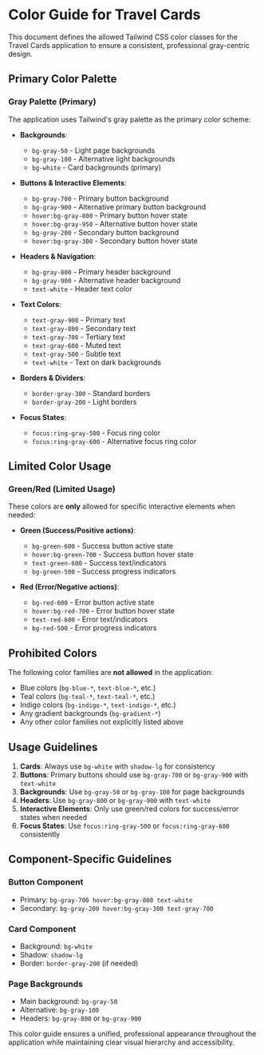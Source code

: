 # Color Guide for Travel Cards

This document defines the allowed Tailwind CSS color classes for the Travel Cards application to ensure a consistent, professional gray-centric design.

## Primary Color Palette

### Gray Palette (Primary)
The application uses Tailwind's gray palette as the primary color scheme:

- **Backgrounds**:
  - `bg-gray-50` - Light page backgrounds
  - `bg-gray-100` - Alternative light backgrounds
  - `bg-white` - Card backgrounds (primary)

- **Buttons & Interactive Elements**:
  - `bg-gray-700` - Primary button background
  - `bg-gray-900` - Alternative primary button background
  - `hover:bg-gray-800` - Primary button hover state
  - `hover:bg-gray-950` - Alternative button hover state
  - `bg-gray-200` - Secondary button background
  - `hover:bg-gray-300` - Secondary button hover state

- **Headers & Navigation**:
  - `bg-gray-800` - Primary header background
  - `bg-gray-900` - Alternative header background
  - `text-white` - Header text color

- **Text Colors**:
  - `text-gray-900` - Primary text
  - `text-gray-800` - Secondary text
  - `text-gray-700` - Tertiary text
  - `text-gray-600` - Muted text
  - `text-gray-500` - Subtle text
  - `text-white` - Text on dark backgrounds

- **Borders & Dividers**:
  - `border-gray-300` - Standard borders
  - `border-gray-200` - Light borders

- **Focus States**:
  - `focus:ring-gray-500` - Focus ring color
  - `focus:ring-gray-600` - Alternative focus ring color

## Limited Color Usage

### Green/Red (Limited Usage)
These colors are **only** allowed for specific interactive elements when needed:

- **Green (Success/Positive actions)**:
  - `bg-green-600` - Success button active state
  - `hover:bg-green-700` - Success button hover state
  - `text-green-600` - Success text/indicators
  - `bg-green-500` - Success progress indicators

- **Red (Error/Negative actions)**:
  - `bg-red-600` - Error button active state
  - `hover:bg-red-700` - Error button hover state
  - `text-red-600` - Error text/indicators
  - `bg-red-500` - Error progress indicators

## Prohibited Colors

The following color families are **not allowed** in the application:

- Blue colors (`bg-blue-*`, `text-blue-*`, etc.)
- Teal colors (`bg-teal-*`, `text-teal-*`, etc.)
- Indigo colors (`bg-indigo-*`, `text-indigo-*`, etc.)
- Any gradient backgrounds (`bg-gradient-*`)
- Any other color families not explicitly listed above

## Usage Guidelines

1. **Cards**: Always use `bg-white` with `shadow-lg` for consistency
2. **Buttons**: Primary buttons should use `bg-gray-700` or `bg-gray-900` with `text-white`
3. **Backgrounds**: Use `bg-gray-50` or `bg-gray-100` for page backgrounds
4. **Headers**: Use `bg-gray-800` or `bg-gray-900` with `text-white`
5. **Interactive Elements**: Only use green/red colors for success/error states when needed
6. **Focus States**: Use `focus:ring-gray-500` or `focus:ring-gray-600` consistently

## Component-Specific Guidelines

### Button Component
- Primary: `bg-gray-700 hover:bg-gray-800 text-white`
- Secondary: `bg-gray-200 hover:bg-gray-300 text-gray-700`

### Card Component
- Background: `bg-white`
- Shadow: `shadow-lg`
- Border: `border-gray-200` (if needed)


### Page Backgrounds
- Main background: `bg-gray-50`
- Alternative: `bg-gray-100`
- Headers: `bg-gray-800` or `bg-gray-900`

This color guide ensures a unified, professional appearance throughout the application while maintaining clear visual hierarchy and accessibility.